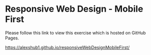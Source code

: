 # Responsive Web Design - Mobile First

Please follow this link to view this exercise which is hosted on GitHub Pages.

https://alexshub1.github.io/responsiveWebDesignMobileFirst/